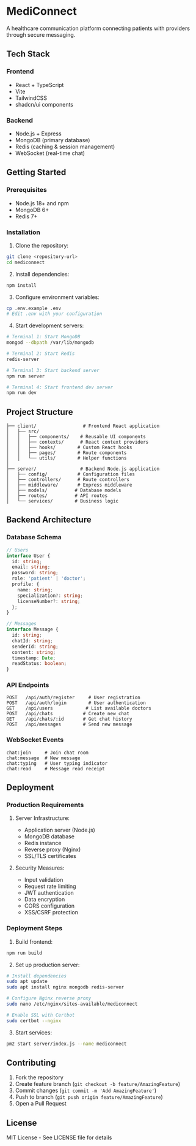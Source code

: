 # MediConnect

A healthcare communication platform connecting patients with providers through secure messaging.

## Tech Stack

### Frontend
- React + TypeScript
- Vite
- TailwindCSS
- shadcn/ui components

### Backend
- Node.js + Express
- MongoDB (primary database)
- Redis (caching & session management) 
- WebSocket (real-time chat)

## Getting Started

### Prerequisites

- Node.js 18+ and npm
- MongoDB 6+
- Redis 7+

### Installation

1. Clone the repository:
```bash
git clone <repository-url>
cd mediconnect
```

2. Install dependencies:
```bash
npm install
```

3. Configure environment variables:
```bash
cp .env.example .env
# Edit .env with your configuration
```

4. Start development servers:
```bash
# Terminal 1: Start MongoDB
mongod --dbpath /var/lib/mongodb

# Terminal 2: Start Redis 
redis-server

# Terminal 3: Start backend server
npm run server

# Terminal 4: Start frontend dev server
npm run dev
```

## Project Structure

```
├── client/                 # Frontend React application
│   ├── src/
│   │   ├── components/    # Reusable UI components
│   │   ├── contexts/      # React context providers
│   │   ├── hooks/        # Custom React hooks
│   │   ├── pages/        # Route components
│   │   └── utils/        # Helper functions
│   
├── server/                # Backend Node.js application
│   ├── config/           # Configuration files
│   ├── controllers/      # Route controllers
│   ├── middleware/       # Express middleware
│   ├── models/          # Database models
│   ├── routes/          # API routes
│   └── services/        # Business logic
```

## Backend Architecture

### Database Schema

```typescript
// Users
interface User {
  id: string;
  email: string;
  password: string;
  role: 'patient' | 'doctor';
  profile: {
    name: string;
    specialization?: string;
    licenseNumber?: string;
  };
}

// Messages
interface Message {
  id: string;
  chatId: string;
  senderId: string;
  content: string;
  timestamp: Date;
  readStatus: boolean;
}
```

### API Endpoints

```
POST   /api/auth/register     # User registration
POST   /api/auth/login        # User authentication
GET    /api/users            # List available doctors
POST   /api/chats           # Create new chat
GET    /api/chats/:id       # Get chat history
POST   /api/messages        # Send new message
```

### WebSocket Events

```
chat:join     # Join chat room
chat:message  # New message
chat:typing   # User typing indicator
chat:read     # Message read receipt
```

## Deployment

### Production Requirements

1. Server Infrastructure:
   - Application server (Node.js)
   - MongoDB database
   - Redis instance
   - Reverse proxy (Nginx)
   - SSL/TLS certificates

2. Security Measures:
   - Input validation
   - Request rate limiting
   - JWT authentication
   - Data encryption
   - CORS configuration
   - XSS/CSRF protection

### Deployment Steps

1. Build frontend:
```bash
npm run build
```

2. Set up production server:
```bash
# Install dependencies
sudo apt update
sudo apt install nginx mongodb redis-server

# Configure Nginx reverse proxy
sudo nano /etc/nginx/sites-available/mediconnect

# Enable SSL with Certbot
sudo certbot --nginx
```

3. Start services:
```bash
pm2 start server/index.js --name mediconnect
```

## Contributing

1. Fork the repository
2. Create feature branch (`git checkout -b feature/AmazingFeature`)
3. Commit changes (`git commit -m 'Add AmazingFeature'`)
4. Push to branch (`git push origin feature/AmazingFeature`)
5. Open a Pull Request

## License

MIT License - See LICENSE file for details
